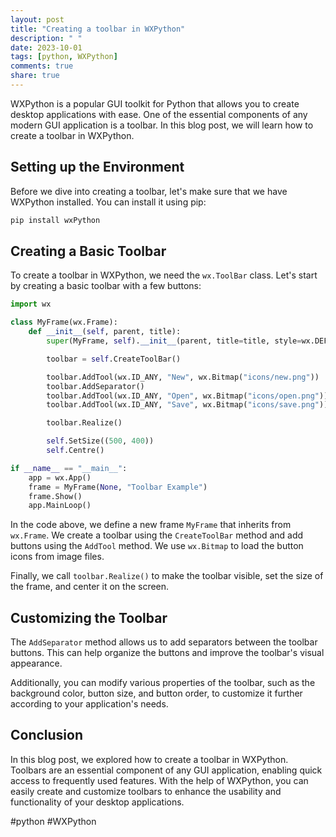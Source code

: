 ```yaml
---
layout: post
title: "Creating a toolbar in WXPython"
description: " "
date: 2023-10-01
tags: [python, WXPython]
comments: true
share: true
---
```


WXPython is a popular GUI toolkit for Python that allows you to create desktop applications with ease. One of the essential components of any modern GUI application is a toolbar. In this blog post, we will learn how to create a toolbar in WXPython.

## Setting up the Environment

Before we dive into creating a toolbar, let's make sure that we have WXPython installed. You can install it using pip:

```python
pip install wxPython
```

## Creating a Basic Toolbar

To create a toolbar in WXPython, we need the `wx.ToolBar` class. Let's start by creating a basic toolbar with a few buttons:

```python
import wx

class MyFrame(wx.Frame):
    def __init__(self, parent, title):
        super(MyFrame, self).__init__(parent, title=title, style=wx.DEFAULT_FRAME_STYLE ^ wx.RESIZE_BORDER)

        toolbar = self.CreateToolBar()

        toolbar.AddTool(wx.ID_ANY, "New", wx.Bitmap("icons/new.png"))
        toolbar.AddSeparator()
        toolbar.AddTool(wx.ID_ANY, "Open", wx.Bitmap("icons/open.png"))
        toolbar.AddTool(wx.ID_ANY, "Save", wx.Bitmap("icons/save.png"))

        toolbar.Realize()

        self.SetSize((500, 400))
        self.Centre()

if __name__ == "__main__":
    app = wx.App()
    frame = MyFrame(None, "Toolbar Example")
    frame.Show()
    app.MainLoop()
```

In the code above, we define a new frame `MyFrame` that inherits from `wx.Frame`. We create a toolbar using the `CreateToolBar` method and add buttons using the `AddTool` method. We use `wx.Bitmap` to load the button icons from image files.

Finally, we call `toolbar.Realize()` to make the toolbar visible, set the size of the frame, and center it on the screen.

## Customizing the Toolbar

The `AddSeparator` method allows us to add separators between the toolbar buttons. This can help organize the buttons and improve the toolbar's visual appearance.

Additionally, you can modify various properties of the toolbar, such as the background color, button size, and button order, to customize it further according to your application's needs.

## Conclusion

In this blog post, we explored how to create a toolbar in WXPython. Toolbars are an essential component of any GUI application, enabling quick access to frequently used features. With the help of WXPython, you can easily create and customize toolbars to enhance the usability and functionality of your desktop applications.

#python #WXPython